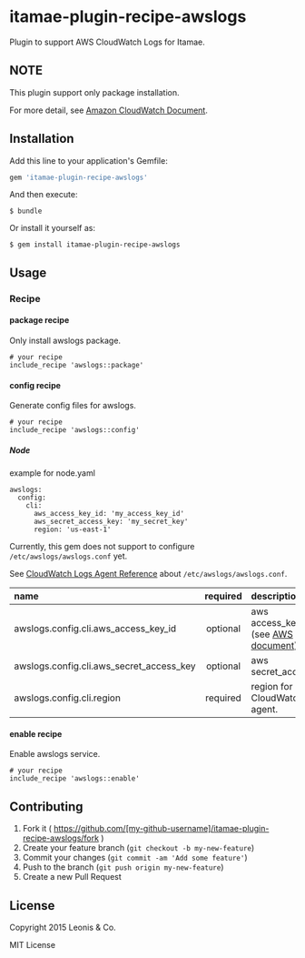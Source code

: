 # itamae-plugin-recipe-awslogs

Plugin to support AWS CloudWatch Logs for Itamae.

## NOTE

This plugin support only package installation.

For more detail, see [Amazon CloudWatch Document](https://docs.aws.amazon.com/ja_jp/AmazonCloudWatch/latest/DeveloperGuide/QuickStartEC2Instance.html).

## Installation

Add this line to your application's Gemfile:

```ruby
gem 'itamae-plugin-recipe-awslogs'
```

And then execute:

    $ bundle

Or install it yourself as:

    $ gem install itamae-plugin-recipe-awslogs

## Usage

### Recipe

#### package recipe

Only install awslogs package.

```
# your recipe
include_recipe 'awslogs::package'
```

#### config recipe

Generate config files for awslogs.

```
# your recipe
include_recipe 'awslogs::config'
```

##### Node

example for node.yaml

```
awslogs:
  config:
    cli:
      aws_access_key_id: 'my_access_key_id'
      aws_secret_access_key: 'my_secret_key'
      region: 'us-east-1'
```

Currently, this gem does not support to configure `/etc/awslogs/awslogs.conf` yet.

See [CloudWatch Logs Agent Reference](http://docs.aws.amazon.com/AmazonCloudWatch/latest/DeveloperGuide/AgentReference.html) about `/etc/awslogs/awslogs.conf`.

| name | required | description |
|:-----|:--------:|:------------|
| awslogs.config.cli.aws_access_key_id | optional | aws access_key_id (see [AWS document](http://docs.aws.amazon.com/AmazonCloudWatch/latest/DeveloperGuide/QuickStartEC2Instance.html)) |
| awslogs.config.cli.aws_secret_access_key | optional | aws secret_access_key |
| awslogs.config.cli.region | required | region for CloudWatch Logs agent. |

#### enable recipe

Enable awslogs service.

```
# your recipe
include_recipe 'awslogs::enable'
```

## Contributing

1. Fork it ( https://github.com/[my-github-username]/itamae-plugin-recipe-awslogs/fork )
2. Create your feature branch (`git checkout -b my-new-feature`)
3. Commit your changes (`git commit -am 'Add some feature'`)
4. Push to the branch (`git push origin my-new-feature`)
5. Create a new Pull Request

## License

Copyright 2015 Leonis & Co.

MIT License
